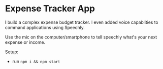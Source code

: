 # Expense Tracker App


I build a complex expense budget tracker. I even added voice capablities to command applications using Speechly. 

Use the mic on the computer/smartphone to tell speechly what's your next expense or income. 

Setup:
- run ```npm i && npm start```
